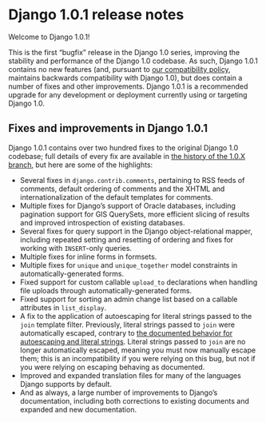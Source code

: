 # Django 1.0.1 release notes

Welcome to Django 1.0.1!

This is the first “bugfix” release in the Django 1.0 series, improving
the stability and performance of the Django 1.0 codebase. As such,
Django 1.0.1 contains no new features (and, pursuant to [our
compatibility policy](../misc/api-stability.md), maintains backwards
compatibility with Django 1.0), but does contain a number of fixes
and other improvements. Django 1.0.1 is a recommended upgrade for any
development or deployment currently using or targeting Django 1.0.

## Fixes and improvements in Django 1.0.1

Django 1.0.1 contains over two hundred fixes to the original Django
1.0 codebase; full details of every fix are available in [the
history of the 1.0.X branch](https://github.com/django/django/commits/stable/1.0.x), but here are some of the
highlights:

* Several fixes in `django.contrib.comments`, pertaining to RSS
  feeds of comments, default ordering of comments and the XHTML and
  internationalization of the default templates for comments.
* Multiple fixes for Django’s support of Oracle databases, including
  pagination support for GIS QuerySets, more efficient slicing of
  results and improved introspection of existing databases.
* Several fixes for query support in the Django object-relational
  mapper, including repeated setting and resetting of ordering and
  fixes for working with `INSERT`-only queries.
* Multiple fixes for inline forms in formsets.
* Multiple fixes for `unique` and `unique_together` model
  constraints in automatically-generated forms.
* Fixed support for custom callable `upload_to` declarations when
  handling file uploads through automatically-generated forms.
* Fixed support for sorting an admin change list based on a callable
  attributes in `list_display`.
* A fix to the application of autoescaping for literal strings passed
  to the `join` template filter. Previously, literal strings passed
  to `join` were automatically escaped, contrary to [the
  documented behavior for autoescaping and literal strings](../ref/templates/language.md#string-literals-and-automatic-escaping). Literal strings
  passed to `join` are no longer automatically escaped, meaning you
  must now manually escape them; this is an incompatibility if you
  were relying on this bug, but not if you were relying on escaping
  behaving as documented.
* Improved and expanded translation files for many of the languages
  Django supports by default.
* And as always, a large number of improvements to Django’s
  documentation, including both corrections to existing documents and
  expanded and new documentation.
